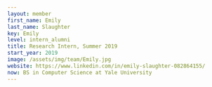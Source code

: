 ```yaml
---
layout: member
first_name: Emily
last_name: Slaughter
key: Emily
level: intern_alumni
title: Research Intern, Summer 2019
start_year: 2019
image: /assets/img/team/Emily.jpg
website: https://www.linkedin.com/in/emily-slaughter-082864155/
now: BS in Computer Science at Yale	University
---
```

